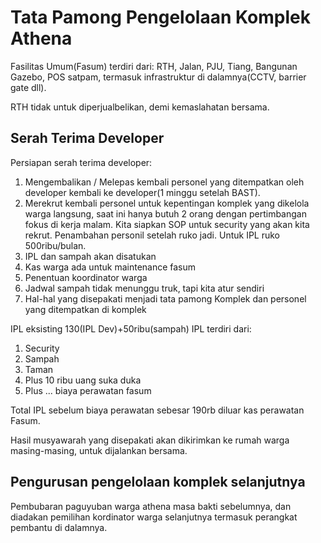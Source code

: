 # Tata Pamong Pengelolaan Komplek Athena

Fasilitas Umum(Fasum) terdiri dari:  RTH, Jalan, PJU, Tiang, Bangunan Gazebo, POS satpam, termasuk infrastruktur di dalamnya(CCTV, barrier gate dll).

RTH tidak untuk diperjualbelikan, demi kemaslahatan bersama.

## Serah Terima Developer

Persiapan serah terima developer:
1. Mengembalikan / Melepas kembali personel yang ditempatkan oleh developer kembali ke developer(1 minggu setelah BAST).
2. Merekrut kembali personel untuk kepentingan komplek yang dikelola warga langsung, saat ini hanya butuh 2 orang dengan pertimbangan fokus di kerja malam. Kita siapkan SOP untuk security yang akan kita rekrut. Penambahan personil setelah ruko jadi. Untuk IPL ruko 500ribu/bulan.
3. IPL dan sampah akan disatukan
4. Kas warga ada untuk maintenance fasum
5. Penentuan koordinator warga
6. Jadwal sampah tidak menunggu truk, tapi kita atur sendiri
7. Hal-hal yang disepakati menjadi tata pamong Komplek dan personel yang ditempatkan di komplek

IPL eksisting 130(IPL Dev)+50ribu(sampah)
IPL terdiri dari:
1. Security
2. Sampah
3. Taman
4. Plus 10 ribu uang suka duka
5. Plus ... biaya perawatan fasum

Total IPL sebelum biaya perawatan sebesar 190rb diluar kas perawatan Fasum.

Hasil musyawarah yang disepakati akan dikirimkan ke rumah warga masing-masing, untuk dijalankan bersama.

## Pengurusan pengelolaan komplek selanjutnya

Pembubaran paguyuban warga athena masa bakti sebelumnya, dan diadakan pemilihan kordinator warga selanjutnya termasuk perangkat pembantu di dalamnya.
